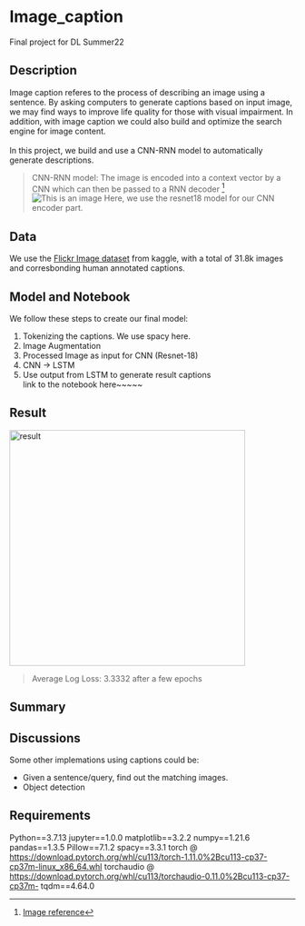 # Image_caption
Final project for DL Summer22
## Description
Image caption referes to the process of describing an image using a sentence. By asking computers to generate captions based on input image, we may find ways to improve life quality for those with visual impairment. In addition, with image caption we could also build and optimize the search engine for image content. <br><br>
In this project, we build and use a CNN-RNN model to automatically generate descriptions.<br>

> CNN-RNN model: The image is encoded into a context vector by a CNN which can then be passed to a RNN decoder [^1]
![This is an image](https://miro.medium.com/max/1400/0*Z0KrVxXpDqTacrsF.)
Here, we use the resnet18 model for our CNN encoder part. <br>
[^1]: [Image reference](https://blog.mlreview.com/multi-modal-methods-image-captioning-from-translation-to-attention-895b6444256e)
## Data
We use the [Flickr Image dataset](https://www.kaggle.com/datasets/hsankesara/flickr-image-dataset) from kaggle, with a total of 31.8k images and corresbonding human annotated captions.
## Model and Notebook
We follow these steps to create our final model: <br>
1. Tokenizing the captions. We use spacy here.
2. Image Augmentation
3. Processed Image as input for CNN (Resnet-18)
4. CNN -> LSTM
5. Use output from LSTM to generate result captions<br>
link to the notebook here~~~~~
## Result
<img width="415" alt="result" src="https://user-images.githubusercontent.com/86633319/176597505-51d736b5-db9e-48c7-a112-710e64f5d18f.png"> <br>
> Average Log Loss: 3.3332 after a few epochs
## Summary
## Discussions
Some other implemations using captions could be:<br>
- Given a sentence/query, find out the matching images.
- Object detection

## Requirements
Python==3.7.13
jupyter==1.0.0
matplotlib==3.2.2
numpy==1.21.6
pandas==1.3.5
Pillow==7.1.2
spacy==3.3.1
torch @ https://download.pytorch.org/whl/cu113/torch-1.11.0%2Bcu113-cp37-cp37m-linux_x86_64.whl
torchaudio @ https://download.pytorch.org/whl/cu113/torchaudio-0.11.0%2Bcu113-cp37-cp37m-
tqdm==4.64.0